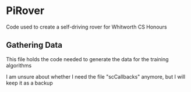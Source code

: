 # PiRover
Code used to create a self-driving rover for Whitworth CS Honours

## Gathering Data

This file holds the code needed to generate the data for the training algorithms

I am unsure about whether I need the file "scCallbacks" anymore, but I will keep it as a backup
